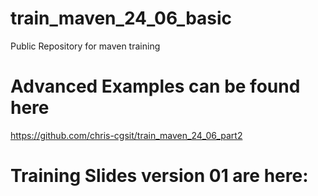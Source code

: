 # train_maven_24_06_basic
Public Repository for maven training

# Advanced Examples can be found here
https://github.com/chris-cgsit/train_maven_24_06_part2

# Training Slides version 01 are here:

